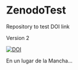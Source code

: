 # ZenodoTest
Repository to test DOI link

Version 2

[![DOI](https://zenodo.org/badge/754795368.svg)](https://zenodo.org/doi/10.5281/zenodo.10637019)

En un lugar de la Mancha...
